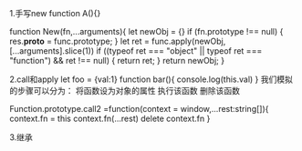 1.手写new
function A(){}

function New(fn,...arguments){
    let newObj = {}
    if (fn.prototype !== null) {
        res.__proto__ = func.prototype;
    }
    let ret = func.apply(newObj,[...arguments].slice(1))
    if ((typeof ret === "object" || typeof ret === "function") && ret !== null) {
        return ret;
    }
    return newObj;
}

2.call和apply
let foo = {val:1}
function bar(){
    console.log(this.val)
}
我们模拟的步骤可以分为：
将函数设为对象的属性
执行该函数
删除该函数

Function.prototype.call2 =function(context = window,...rest:string[]){
    context.fn = this
    context.fn(...rest)
    delete context.fn
}

3.继承